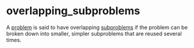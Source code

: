 # overlapping_subproblems

A [problem](mathematics/problem) is said to have overlapping [subproblems](mathematics/subproblem) if the problem can be broken down into smaller, simpler subproblems that are reused several times.